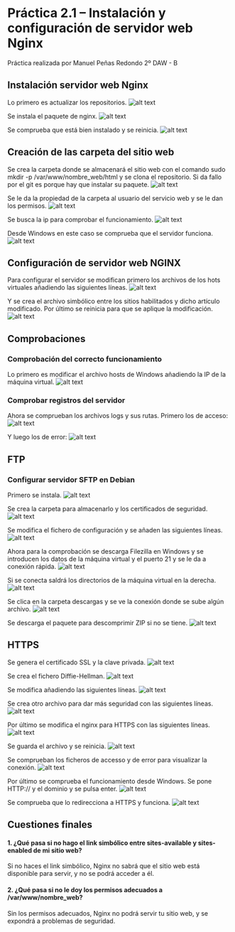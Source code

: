 # Práctica 2.1 – Instalación y configuración de servidor web Nginx

Práctica realizada por Manuel Peñas Redondo 2º DAW - B

## Instalación servidor web Nginx
Lo primero es actualizar los repositorios.
![alt text](/images/image-2.png)

Se instala el paquete de nginx.
![alt text](/images/image-4.png)

Se comprueba que está bien instalado y se reinicia.
![alt text](/images/image-3.png)

## Creación de las carpeta del sitio web
Se crea la carpeta donde se almacenará el sitio web con el comando sudo mkdir -p /var/www/nombre_web/html
y se clona el repositorio. Si da fallo por el git es porque hay que instalar su paquete.
![alt text](/images/image.png)

Se le da la propiedad de la carpeta al usuario del servicio web y se le dan los permisos.
![alt text](/images/image-5.png)

Se busca la ip para comprobar el funcionamiento.
![alt text](/images/image-6.png)

Desde Windows en este caso se comprueba que el servidor funciona.
![alt text](/images/image-8.png)

## Configuración de servidor web NGINX
Para configurar el servidor se modifican primero los archivos de los hots virtuales añadiendo las siguientes líneas.
![alt text](/images/image-9.png)

Y se crea el archivo simbólico entre los sitios habilitados y dicho artículo modificado.
Por último se reinicia para que se aplique la modificación.
![alt text](/images/image-10.png)

## Comprobaciones
### Comprobación del correcto funcionamiento
Lo primero es modificar el archivo hosts de Windows añadiendo la IP de la máquina virtual.
![alt text](/images/image-13.png)

### Comprobar registros del servidor
Ahora se comprueban los archivos logs y sus rutas. Primero los de acceso:
![alt text](/images/image-11.png)

Y luego los de error:
![alt text](/images/image-12.png)

## FTP
### Configurar servidor SFTP en Debian
Primero se instala.
![alt text](/images/image-14.png)

Se crea la carpeta para almacenarlo y los certificados de seguridad.
![alt text](/images/image-15.png)

Se modifica el fichero de configuración y se añaden las siguientes líneas.
![alt text](/images/image-16.png)

Ahora para la comprobación se descarga Filezilla en Windows y se introducen los datos de la máquina virtual y el puerto 21 y se le da a conexión rápida.
![alt text](/images/image-17.png)

Si se conecta saldrá los directorios de la máquina virtual en la derecha.
![alt text](/images/image-18.png)

Se clica en la carpeta descargas y se ve la conexión donde se sube algún archivo.
![alt text](/images/image-19.png)

Se descarga el paquete para descomprimir ZIP si no se tiene.
![alt text](/images/image-20.png)

## HTTPS
Se genera el certificado SSL y la clave privada.
![alt text](/images/image-21.png)

Se crea el fichero Diffie-Hellman.
![alt text](/images/image-22.png)

Se modifica añadiendo las siguientes líneas.
![alt text](/images/image-23.png)

Se crea otro archivo para dar más seguridad con las siguientes líneas.
![alt text](/images/image-24.png)

Por último se modifica el nginx para HTTPS con las siguientes líneas.
![alt text](/images/image-25.png)

Se guarda el archivo y se reinicia.
![alt text](/images/image-26.png)

Se comprueban los ficheros de accesso y de error para visualizar la conexión.
![alt text](/images/image-27.png)

Por último se comprueba el funcionamiento desde Windows. Se pone HTTP:// y el dominio y se pulsa enter.
![alt text](/images/image-28.png)

Se comprueba que lo redirecciona a HTTPS y funciona.
![alt text](/images/image-29.png)

## Cuestiones finales

#### 1. ¿Qué pasa si no hago el link simbólico entre sites-available y sites-enabled de mi sitio web?

Si no haces el link simbólico, Nginx no sabrá que el sitio web está disponible para servir, y no se podrá acceder a él.

#### 2. ¿Qué pasa si no le doy los permisos adecuados a /var/www/nombre_web?

Sin los permisos adecuados, Nginx no podrá servir tu sitio web, y se expondrá a problemas de seguridad. 
